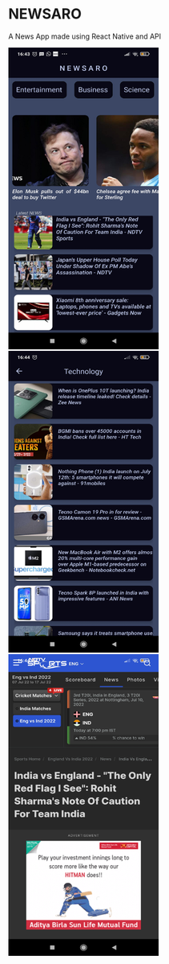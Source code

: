 # NEWSARO
A News App made using React Native and API 

<img src="https://github.com/Subhadeep298/NEWSARO/blob/master/assets/Screenshot_2022-07-10-16-43-42-386_com.subhadeep298.NEWSARO.jpg" width="300" height="600" />     		<img src="https://github.com/Subhadeep298/NEWSARO/blob/master/assets/Screenshot_2022-07-10-16-44-01-697_com.subhadeep298.NEWSARO.jpg " width="300" height="600" />    	<img src="https://github.com/Subhadeep298/NEWSARO/blob/master/assets/Screenshot_2022-07-10-16-44-44-862_com.subhadeep298.NEWSARO.jpg" width="300" height="600" />







